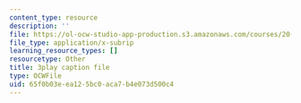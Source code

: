 ```yaml
---
content_type: resource
description: ''
file: https://ol-ocw-studio-app-production.s3.amazonaws.com/courses/20-219-becoming-the-next-bill-nye-writing-and-hosting-the-educational-show-january-iap-2015/65f0b03eea125bc0aca7b4e073d500c4_ViSVJJoo7nE.vtt
file_type: application/x-subrip
learning_resource_types: []
resourcetype: Other
title: 3play caption file
type: OCWFile
uid: 65f0b03e-ea12-5bc0-aca7-b4e073d500c4
---
```

